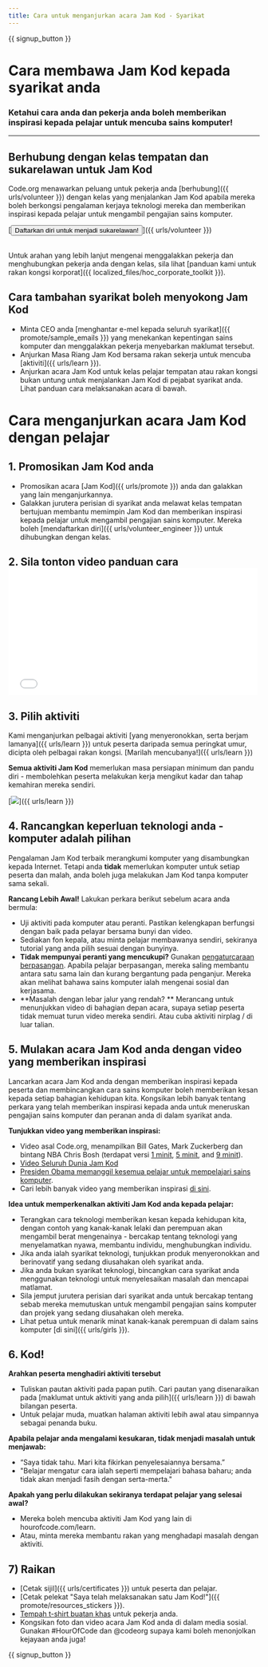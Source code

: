 ```yaml
---
title: Cara untuk menganjurkan acara Jam Kod - Syarikat
---
```


{{ signup_button }}

# Cara membawa Jam Kod kepada syarikat anda
### Ketahui cara anda dan pekerja anda boleh memberikan inspirasi kepada pelajar untuk mencuba sains komputer!

***

## Berhubung dengan kelas tempatan dan sukarelawan untuk Jam Kod
Code.org menawarkan peluang untuk pekerja anda [berhubung]({{ urls/volunteer }}) dengan kelas yang menjalankan Jam Kod apabila mereka boleh berkongsi pengalaman kerjaya teknologi mereka dan memberikan inspirasi kepada pelajar untuk mengambil pengajian sains komputer.

[<button>Daftarkan diri untuk menjadi sukarelawan!</button>]({{ urls/volunteer }})
<br>
<br>

Untuk arahan yang lebih lanjut mengenai menggalakkan pekerja dan menghubungkan pekerja anda dengan kelas, sila lihat [panduan kami untuk rakan kongsi korporat]({{ localized_files/hoc_corporate_toolkit }}).

## Cara tambahan syarikat boleh menyokong Jam Kod

- Minta CEO anda [menghantar e-mel kepada seluruh syarikat]({{ promote/sample_emails }}) yang menekankan kepentingan sains komputer dan menggalakkan pekerja menyebarkan maklumat tersebut.
- Anjurkan Masa Riang Jam Kod bersama rakan sekerja untuk mencuba [aktiviti]({{ urls/learn }}).
- Anjurkan acara Jam Kod untuk kelas pelajar tempatan atau rakan kongsi bukan untung untuk menjalankan Jam Kod di pejabat syarikat anda. Lihat panduan cara melaksanakan acara di bawah.


# Cara menganjurkan acara Jam Kod dengan pelajar

## 1. Promosikan Jam Kod anda
- Promosikan acara [Jam Kod]({{ urls/promote }}) anda dan galakkan yang lain menganjurkannya.
- Galakkan jurutera perisian di syarikat anda melawat kelas tempatan bertujuan membantu memimpin Jam Kod dan memberikan inspirasi kepada pelajar untuk mengambil pengajian sains komputer. Mereka boleh [mendaftarkan diri]({{ urls/volunteer_engineer }}) untuk dihubungkan dengan kelas.

## 2. Sila tonton video panduan cara <iframe width="500" height="255" src="//www.youtube.com/embed/SrnvvWDm73k" frameborder="0" allowfullscreen mark="crwd-mark"></iframe>

## 3. Pilih aktiviti
Kami menganjurkan pelbagai aktiviti [yang menyeronokkan, serta berjam lamanya]({{ urls/learn }}) untuk peserta daripada semua peringkat umur, dicipta oleh pelbagai rakan kongsi. [Marilah mencubanya!]({{ urls/learn }})

**Semua aktiviti Jam Kod** memerlukan masa persiapan minimum dan pandu diri - membolehkan peserta melakukan kerja mengikut kadar dan tahap kemahiran mereka sendiri.

[<img src="/images/fit-700/tutorials.png" />]({{ urls/learn }})

## 4. Rancangkan keperluan teknologi anda - komputer adalah pilihan

Pengalaman Jam Kod terbaik merangkumi komputer yang disambungkan kepada Internet. Tetapi anda **tidak** memerlukan komputer untuk setiap peserta dan malah, anda boleh juga melakukan Jam Kod tanpa komputer sama sekali.

**Rancang Lebih Awal!** Lakukan perkara berikut sebelum acara anda bermula:

- Uji aktiviti pada komputer atau peranti. Pastikan kelengkapan berfungsi dengan baik pada pelayar bersama bunyi dan video.
- Sediakan fon kepala, atau minta pelajar membawanya sendiri, sekiranya tutorial yang anda pilih sesuai dengan bunyinya.
- **Tidak mempunyai peranti yang mencukupi?** Gunakan [pengaturcaraan berpasangan](https://www.youtube.com/watch?v=vgkahOzFH2Q). Apabila pelajar berpasangan, mereka saling membantu antara satu sama lain dan kurang bergantung pada penganjur. Mereka akan melihat bahawa sains komputer ialah mengenai sosial dan kerjasama.
- **Masalah dengan lebar jalur yang rendah? ** Merancang untuk menunjukkan video di bahagian depan acara, supaya setiap peserta tidak memuat turun video mereka sendiri. Atau cuba aktiviti nirplag / di luar talian.

## 5.  Mulakan acara Jam Kod anda dengan video yang memberikan inspirasi
Lancarkan acara Jam Kod anda dengan memberikan inspirasi kepada peserta dan membincangkan cara sains komputer boleh memberikan kesan kepada setiap bahagian kehidupan kita. Kongsikan lebih banyak tentang perkara yang telah memberikan inspirasi kepada anda untuk meneruskan pengajian sains komputer dan peranan anda di dalam syarikat anda.

**Tunjukkan video yang memberikan inspirasi:**

- Video asal Code.org, menampilkan Bill Gates, Mark Zuckerberg dan bintang NBA Chris Bosh (terdapat versi [1 minit](https://www.youtube.com/watch?v=qYZF6oIZtfc), [5 minit](https://www.youtube.com/watch?v=nKIu9yen5nc), and [9 minit](https://www.youtube.com/watch?v=dU1xS07N-FA)).
- [Video Seluruh Dunia Jam Kod](https://www.youtube.com/watch?v=KsOIlDT145A)
- [Presiden Obama memanggil kesemua pelajar untuk mempelajari sains komputer](https://www.youtube.com/watch?v=6XvmhE1J9PY).
- Cari lebih banyak video yang memberikan inspirasi [di sini](https://www.youtube.com/playlist?list=PLzdnOPI1iJNfpD8i4Sx7U0y2MccnrNZuP).

**Idea untuk memperkenalkan aktiviti Jam Kod anda kepada pelajar:**

- Terangkan cara teknologi memberikan kesan kepada kehidupan kita, dengan contoh yang kanak-kanak lelaki dan perempuan akan mengambil berat mengenainya - bercakap tentang teknologi yang menyelamatkan nyawa, membantu individu, menghubungkan individu.
- Jika anda ialah syarikat teknologi, tunjukkan produk menyeronokkan and berinovatif yang sedang diusahakan oleh syarikat anda.
- Jika anda bukan syarikat teknologi, bincangkan cara syarikat anda menggunakan teknologi untuk menyelesaikan masalah dan mencapai matlamat.
- Sila jemput jurutera perisian dari syarikat anda untuk bercakap tentang sebab mereka memutuskan untuk mengambil pengajian sains komputer dan projek yang sedang diusahakan oleh mereka.
- Lihat petua untuk menarik minat kanak-kanak perempuan di dalam sains komputer [di sini]({{ urls/girls }}).

## 6. Kod!
**Arahkan peserta menghadiri aktiviti tersebut**

- Tuliskan pautan aktiviti pada papan putih. Cari pautan yang disenaraikan pada [maklumat untuk aktiviti yang anda pilih]({{ urls/learn }}) di bawah bilangan peserta.
- Untuk pelajar muda, muatkan halaman aktiviti lebih awal atau simpannya sebagai penanda buku.

**Apabila pelajar anda mengalami kesukaran, tidak menjadi masalah untuk menjawab:**

- “Saya tidak tahu. Mari kita fikirkan penyelesaiannya bersama.”
- "Belajar mengatur cara ialah seperti mempelajari bahasa baharu; anda tidak akan menjadi fasih dengan serta-merta."

**Apakah yang perlu dilakukan sekiranya terdapat pelajar yang selesai awal?**

- Mereka boleh mencuba aktiviti Jam Kod yang lain di hourofcode.com/learn.
- Atau, minta mereka membantu rakan yang menghadapi masalah dengan aktiviti.

## 7) Raikan

- [Cetak sijil]({{ urls/certificates }}) untuk peserta dan pelajar.
- [Cetak pelekat "Saya telah melaksanakan satu Jam Kod!"]({{ promote/resources_stickers }}).
- [Tempah t-shirt buatan khas](http://blog.code.org/post/132608499493/hour-of-code-shirts-and-more) untuk pekerja anda.
- Kongsikan foto dan video acara Jam Kod anda di dalam media sosial. Gunakan #HourOfCode dan @codeorg supaya kami boleh menonjolkan kejayaan anda juga!

{{ signup_button }}
